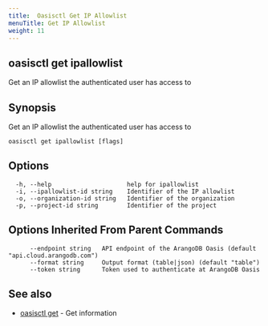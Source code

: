 ```yaml
---
title:  Oasisctl Get IP Allowlist
menuTitle: Get IP Allowlist
weight: 11
---
```

## oasisctl get ipallowlist

Get an IP allowlist the authenticated user has access to

## Synopsis
Get an IP allowlist the authenticated user has access to

```
oasisctl get ipallowlist [flags]
```

## Options
```
  -h, --help                     help for ipallowlist
  -i, --ipallowlist-id string    Identifier of the IP allowlist
  -o, --organization-id string   Identifier of the organization
  -p, --project-id string        Identifier of the project
```

## Options Inherited From Parent Commands
```
      --endpoint string   API endpoint of the ArangoDB Oasis (default "api.cloud.arangodb.com")
      --format string     Output format (table|json) (default "table")
      --token string      Token used to authenticate at ArangoDB Oasis
```

## See also
* [oasisctl get](_index.md)	 - Get information

